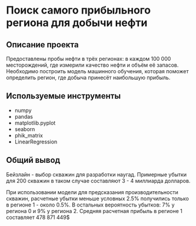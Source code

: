 # Поиск самого прибыльного региона для добычи нефти

## Описание проекта

Предоставлены пробы нефти в трёх регионах: в каждом 100 000 месторождений, где измерили качество нефти и объём её запасов. Необходимо построить модель машинного обучения, которая поможет определить регион, где добыча принесёт наибольшую прибыль.

## Используемые инструменты

* numpy
* pandas
* matplotlib.pyplot
* seaborn
* phik_matrix
* LinearRegression

## Общий вывод

Бейзлайн - выбор скважин для разработки наугад. Примерные убытки для 200 скважин в таком случае составляют 3 - 4 миллиарда долларов.
    
При использовании модели для предсказания производительности скважин, расчетные убытки  меньше условных 2.5% получились только в регионе 1 - около 0.5%. В остальных вероятность убытков: 7% у региона 0 и 9% у региона 2. Средняя расчетная прибыль в регионе 1 составляет 478 871 449$